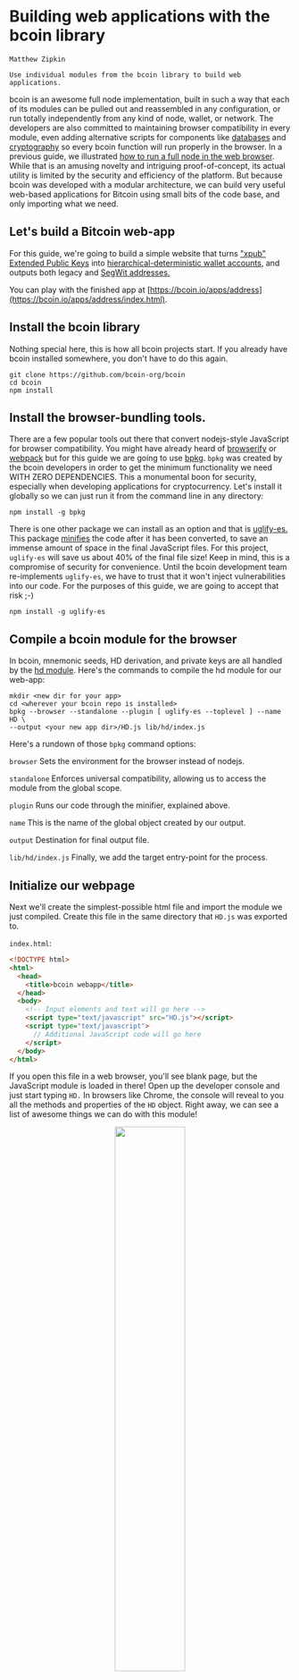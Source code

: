 
# Building web applications with the bcoin library

```post-author
Matthew Zipkin
```

```post-description
Use individual modules from the bcoin library to build web applications.
```

bcoin is an awesome full node implementation, built in such a way that
each of its modules can be pulled out and reassembled in any configuration, or
run totally independently from any kind of node, wallet, or network. The developers
are also committed to maintaining browser compatibility in every module, even
adding alternative scripts for components like [databases](https://github.com/bcoin-org/bdb/blob/master/lib/level-browser.js)
and [cryptography](https://github.com/bcoin-org/bcrypto/blob/master/lib/js/sha256.js)
so every bcoin function will run properly in the browser. In a previous guide, we
illustrated [how to run a full node in the web browser](https://bcoin.io/guides/browser).
While that is an amusing novelty and intriguing proof-of-concept, its actual utility is
limited by the security and efficiency of the platform. But because bcoin was developed
with a modular architecture, we can build very useful web-based applications for Bitcoin
using small bits of the code base, and only importing what we need.

## Let's build a Bitcoin web-app

For this guide, we're going to build a simple website that turns
["xpub" Extended Public Keys](https://github.com/bitcoin/bips/blob/master/bip-0032.mediawiki#Extended_keys)
into [hierarchical-deterministic wallet accounts](https://github.com/bitcoin/bips/blob/master/bip-0044.mediawiki),
and outputs both legacy and
[SegWit addresses.](https://github.com/bitcoin/bips/blob/master/bip-0173.mediawiki)

You can play with the finished app at [https://bcoin.io/apps/address](https://bcoin.io/apps/address/index.html).

## Install the bcoin library

Nothing special here, this is how all bcoin projects start. If you already have
bcoin installed somewhere, you don't have to do this again.

```
git clone https://github.com/bcoin-org/bcoin
cd bcoin
npm install
```

## Install the browser-bundling tools.

There are a few popular tools out there that convert nodejs-style JavaScript for
browser compatibility. You might have already heard of [browserify](https://www.npmjs.com/package/browserify)
or [webpack](https://www.npmjs.com/package/webpack) but for this guide we are going
to use [bpkg](https://www.npmjs.com/package/bpkg). `bpkg` was created by the bcoin
developers in order to get the minimum functionality we need WITH ZERO DEPENDENCIES.
This a monumental boon for security, especially when developing applications for cryptocurrency.
Let's install it globally so we can just run it from the command line in any directory:

```
npm install -g bpkg
```

There is one other package we can install as an option and that is [uglify-es.](https://www.npmjs.com/package/uglify-es)
This package [minifies](https://en.wikipedia.org/wiki/Minification_%28programming%29)
the code after it has been converted, to save an immense amount of space in the
final JavaScript files. For this project, `uglify-es` will save us about 40% of
the final file size! Keep in mind, this is a compromise of security for convenience.
Until the bcoin development team re-implements `uglify-es`, we have to trust that
it won't inject vulnerabilities into our code. For the purposes of this guide, we
are going to accept that risk ;-)

```
npm install -g uglify-es
```

## Compile a bcoin module for the browser

In bcoin, mnemonic seeds, HD derivation, and private keys are all handled by the
[hd module](https://github.com/bcoin-org/bcoin/tree/master/lib/hd). Here's the commands
to compile the hd module for our web-app:

```
mkdir <new dir for your app>
cd <wherever your bcoin repo is installed>
bpkg --browser --standalone --plugin [ uglify-es --toplevel ] --name HD \
--output <your new app dir>/HD.js lib/hd/index.js
```

Here's a rundown of those `bpkg` command options:

`browser` Sets the environment for the browser instead of nodejs.

`standalone` Enforces universal compatibility, allowing us to access the module
from the global scope.

`plugin` Runs our code through the minifier, explained above.

`name` This is the name of the global object created by our output.

`output` Destination for final output file.

`lib/hd/index.js` Finally, we add the target entry-point for the process.

## Initialize our webpage

Next we'll create the simplest-possible html file and import the module we just compiled.
Create this file in the same directory that `HD.js` was exported to.

`index.html`:
```html
<!DOCTYPE html>
<html>
  <head>
    <title>bcoin webapp</title>
  </head>
  <body>
    <!-- Input elements and text will go here -->
    <script type="text/javascript" src="HD.js"></script>
    <script type="text/javascript">
      // Additional JavaScript code will go here
    </script>
  </body>
</html> 
```

If you open this file in a web browser, you'll see blank page, but the JavaScript
module is loaded in there! Open up the developer console and just start typing `HD.`
In browsers like Chrome, the console will reveal to you all the methods and properties
of the `HD` object. Right away, we can see a list of awesome things we can do with
this module!

<div style='text-align: center'>
   <img src='../assets/images/guides/webapp-hd-console.png' style='width:50%'>
 </div>

## Create an HD object from a user's xpub

Let's add a text-input field to the webpage for the user to type in a xpub string:

```html
<label for='xpub'>Extended public key: </label>
<input id='xpub' oninput='parseXpub()'>
<div id='xpub-check'></div>
```

You can add some CSS here too but the really important bit is `oninput=parseXpub()`.
This is telling the page to call a JavaScript function every time anything is typed or
changed in the text field. We'll write that function next and insert it after the `<script>`
tag in the HTML page. The first thing we want to do is parse the user's input and
return an error if the key isn't valid -- bcoin will take care of all the hard work!
Creating a bcoin `HD` object from a base58-encoded xpub is simple, we'll just wrap it
in a decent user experience:

```javascript
function parseXpub() {
  const string = document.getElementById('xpub').value;
  let xpub;
  try {

    // attempt to create an HD object from the input string
    xpub = HD.fromBase58(string);

  } catch (e) {

    // if the string is malformed, an error will be thrown
    document.getElementById('xpub-check').innerHTML = `Bad xpub: ${e.message}`;
    return false;

  }
  document.getElementById('xpub-check').innerHTML = `xpub OK`;
}
```

At this point you can already paste an xpub string into the text field, and it will display
an error if the key is not complete and valid. You can try changing one character and see the
error detection. For testing purposes, you can use
[this example xpub from the BIP32 spec](https://github.com/bitcoin/bips/blob/master/bip-0032.mediawiki#Test_Vectors):

`xpub6D4BDPcP2GT577Vvch3R8wDkScZWzQzMMUm3PWbmWvVJrZwQY4VUNgqFJPMM3No2dFDFGTsxxpG5uJh7n7epu4trkrX7x7DogT5Uv6fcLW5`

## Extract the metadata encoded by the key

Extended Public Keys are packed with details about how they were derived. We'll
pull some of that information out and display it to the user. We can tell right
away by the string's prefix what network it is for. In bcoin, key prefixes are defined
by each network in the
[protocol/networks.js](https://github.com/bcoin-org/bcoin/blob/master/lib/protocol/networks.js)
file. The xpub also tells us how far down the derivation tree it is, and at what index.
In BIP44 paths, the index is a "hardened" key often referred to as the "account index".
Simply by instantiating an `HD` object, bcoin has already extracted those properties.

Let's print out those data to a new `div` in the webpage.
Add some more lines to the `parseXpub()` function started already:

```javascript
function parseXpub() {
  ...

  // derive network from first letter of string
  const names = {
    x: 'main',
    t: 'testnet',
    r: 'regtest',
    s: 'simnet'
  };
  const network = names[string[0]];

  // get all other metadata imported by bcoin
  const depth = xpub.depth;
  const childIndex = xpub.childIndex;
  const hard = childIndex >= HD.common.HARDENED;
  const account = hard ? (childIndex - HD.common.HARDENED) : childIndex;

  // compose output and insert into html
  let explain = '';
  explain += `Network: ${network}<br>`;
  explain += `Depth: ${depth}<br>`;
  explain += `Child Index: ${account + (hard ? "'" : '')}<br>`;
  document.getElementById('explain').innerHTML = explain;
}
```

Then somewhere in the body of the html document, add a target for the output:

```html
<div id='explain'></div>
```

## Derive child keys from the BIP32 path

Now that we have a master public key, we can generate an (almost) infinite number
of Bitcoin addresses. The bcoin wallet is designed to follow 
[BIP44](https://github.com/bitcoin/bips/blob/master/bip-0044.mediawiki) which
specifies a series of derivations and a function for each level. It's a standard
path that many Bitcoin wallets follow with a hardened account index, a "soft" branch
index to specify receive or change, and finally an incremented index for addresses.
For the purposes of this guide, we'll assume only BIP44 xpubs are being entered,
and allow the user to derive these typical addresses.

For testing this, let's use a BIP44-based xpub example:

`tpubDC5FSnBiZDMmhiuCmWAYsLwgLYrrT9rAqvTySfuCCrgsWz8wxMXUS9Tb9iVMvcRbvFcAHGkMD5Kx8koh4GquNGNTfohfk7pgjhaPCdXpoba`

We'll get a user-input path with defaults set to `receive` address (as opposed to `change`)
and address index `0`. Notice again how we call the whole chain of derivation functions
any time a value is changed with the attribute `onchange='parseXpub()'`.

```html
<div>
  Derivation path:
  <input type='number' onchange='parseXpub()' id='branch' min='0' value='0'>/
  <input type='number' onchange='parseXpub()' id='index' min='0' value='0'>
</div>
```

In bcoin, traversing the HD path of keys is a recursive process, so once we get the
user input, it's a pretty simple chain to get the key we want. The second parameter
we're passing here to each `derive()` call is a boolean that represents `hardened`
derivation. Learn more about that
[here](https://bitcoin.stackexchange.com/questions/37488/eli5-whats-the-difference-between-a-child-key-and-a-hardened-child-key-in-bip3)
and [here](https://bitcoin.stackexchange.com/questions/37826/best-practices-for-hardened-keys-in-hd-wallets).

Continue the `parseXpub()` function as follows:

```javascript
function parseXpub() {
  ...

  // gather the value of all the input fields
  const branch = parseInt(document.getElementById('branch').value);
  const index = parseInt(document.getElementById('index').value);

  // derive a key from a key from the master :-)
  const key = xpub.derive(branch, false).derive(index, false);
}
```

## Derive address from key

Now that we can import a master public key and generate any child key the user wants, we
need to derive from that key a usable Bitcoin address. This is actually a function
the bcoin `HD` module can _not_ do. So we'll need to import just one more tiny bit
of the bcoin library: `KeyRing`.

With `bpkg`, exporting modules from bcoin is a cinch:

```
cd <wherever your bcoin repo is installed>
bpkg --browser --standalone --plugin [ uglify-es --toplevel ] --name KeyRing \
--output <your app dir>/KeyRing.js lib/primitives/keyring.js
```

Add the new `keyring` module to your webapp:

```html
<script type='text/javascript' src='KeyRing.js'></script>
```

Now we can access the `KeyRing` module, create `KeyRing` objects from public keys,
and get the addresses. We'll actually make two `KeyRing`'s so we can derive both legacy
and SegWit addresses. First, add a `<div>` for the output to fill in:

```html
<div id='address'></div>
```

Then add this code to the end of the `parseXpub()` function:

```javascript
function parseXpub() {
  ...

  // create a KeyRing object from the derived public key
  const ringLegacy = KeyRing.fromPublic(key.publicKey);

  // set witness to false for legacy address
  ringLegacy.witness = false;

  // get the address in base58 format for this network
  const legAddr = ringLegacy.getAddress('base58', network);

  // do it all again but this time with witness enabled
  const ringWitness = KeyRing.fromPublic(key.publicKey);
  ringWitness.witness = true;
  const witAddr = ringWitness.getAddress('string', network);
    
  // print the output in to the HTML elements
  let addrInfo = '';
  addrInfo += `Legacy address: ${legAddr}<br>`;
  addrInfo += `SegWit address: ${witAddr}`;
  document.getElementById('address').innerHTML = addrInfo;
}
```

I added some bells and whistles to the final version. [You can review the source code
here.](https://github.com/bcoin-org/bcoin-org.github.io/blob/staging/apps/address/index.html)

## A word about security

Web browsers are inherently dangerous environments. Browser plugins can modify any
content or
[JavaScript function on the page](https://github.com/w3c/webcrypto/issues/107),
and web sites are easy vectors for
phishing attacks. Tools like ours are nice because they can work on almost any
platform, or be imported into an [Electron](https://electronjs.org/) app or
[Cordova](https://cordova.apache.org/) app, where the environment can be better
secured. Verify whatever source code you can, only run trusted software, and use
offline machines whenever possible for these types of calculations!

## What's next

bcoin has a JavaScript module for every Bitcoin function you can think of: keys,
transactions, blocks, wallets, output scripts...! There's a lot you can do without
running any kind of node. The simplicity of bcoin means you can create stand-alone
web applications and run them online or offline.
[Sign transactions](https://github.com/bcoin-org/bcoin/blob/master/lib/primitives/mtx.js#L1038)
on an air-gapped computer, or use the
[script parser](https://github.com/bcoin-org/bcoin/blob/master/lib/script/script.js)
to test complicated smart contracts.

You can even connect to an actual running full or SPV node!
[bcoin has an HTTP API](https://bcoin.io/api-docs) which you could link to from your
webapp. You could even use `bpkg` to bundle a
[complete node and wallet client](https://github.com/bcoin-org/bclient) and connect
to your bcoin node via websockets!

Whatever you build, be sure to let us know! We want to hear from you on
[Twitter](https://twitter.com/Bcoin), [GitHub](https://github.com/bcoin-org/bcoin)
or [Slack](http://bcoin.io/slack-signup.html).


